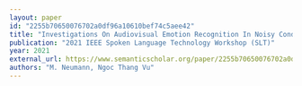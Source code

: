 ```yaml
---
layout: paper
id: "2255b70650076702a0df96a10610bef74c5aee42"
title: "Investigations On Audiovisual Emotion Recognition In Noisy Conditions"
publication: "2021 IEEE Spoken Language Technology Workshop (SLT)"
year: 2021
external_url: https://www.semanticscholar.org/paper/2255b70650076702a0df96a10610bef74c5aee42
authors: "M. Neumann, Ngoc Thang Vu"
---
```


